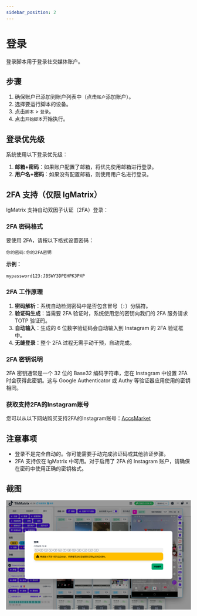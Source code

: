 ```yaml
---
sidebar_position: 2
---
```


# 登录

登录脚本用于登录社交媒体账户。

## 步骤

1. 确保账户已添加到账户列表中（点击`账户`添加账户）。
2. 选择要运行脚本的设备。
3. 点击`脚本` > `登录`。
4. 点击`开始脚本`开始执行。

## 登录优先级

系统使用以下登录优先级：

1. **邮箱+密码**：如果账户配置了邮箱，将优先使用邮箱进行登录。
2. **用户名+密码**：如果没有配置邮箱，则使用用户名进行登录。

## 2FA 支持（仅限 IgMatrix）

IgMatrix 支持自动双因子认证（2FA）登录：

### 2FA 密码格式

要使用 2FA，请按以下格式设置密码：

```
你的密码:你的2FA密钥
```

**示例：**

```
mypassword123:JBSWY3DPEHPK3PXP
```

### 2FA 工作原理

1. **密码解析**：系统自动检测密码中是否包含冒号（`:`）分隔符。
2. **验证码生成**：当需要 2FA 验证时，系统使用您的密钥向我们的 2FA 服务请求 TOTP 验证码。
3. **自动输入**：生成的 6 位数字验证码会自动输入到 Instagram 的 2FA 验证框中。
4. **无缝登录**：整个 2FA 过程无需手动干预，自动完成。

### 2FA 密钥说明

2FA 密钥通常是一个 32 位的 Base32 编码字符串，您在 Instagram 中设置 2FA 时会获得此密钥。这与 Google Authenticator 或 Authy 等验证器应用使用的密钥相同。

### 获取支持2FA的Instagram账号

您可以从以下网站购买支持2FA的Instagram账号：[AccsMarket](https://accsmarket.com/en/?ref=802647)

## 注意事项

- 登录不是完全自动的。你可能需要手动完成验证码或其他验证步骤。
- 2FA 支持仅在 IgMatrix 中可用。对于启用了 2FA 的 Instagram 账户，请确保在密码中使用正确的密钥格式。

## 截图

![登录](../img/login.png)
